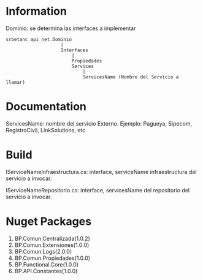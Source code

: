 # Information
Dominio: se determina las interfaces a implementar

	srbetanc_api_net.Dominio
						|
						Interfaces
							|
							Propiedades
							Services						
								|
								ServicesName (Nombre del Servicio a llamar)


# Documentation
ServicesName: nombre del servicio Externo. Ejemplo: Pagueya, Sipecom, RegistroCivil, LinkSolutions, etc


# Build 
IServiceNameInfraestructura.cs: interface, serviceName infraestructura del servicio a invocar.

IServiceNameRepositorio.cs: interface, servicesName del repositorio del servicio a invocar.


# Nuget Packages
1. BP.Comun.Centralizada(1.0.2)
2. BP.Comun.Extensiones(1.0.0)
3. BP.Comun.Logs(2.0.0)
4. BP.Comun.Propiedades(1.0.0)
5. BP.Functional.Core(1.0.0)
6. BP.API.Constantes(1.0.0)

